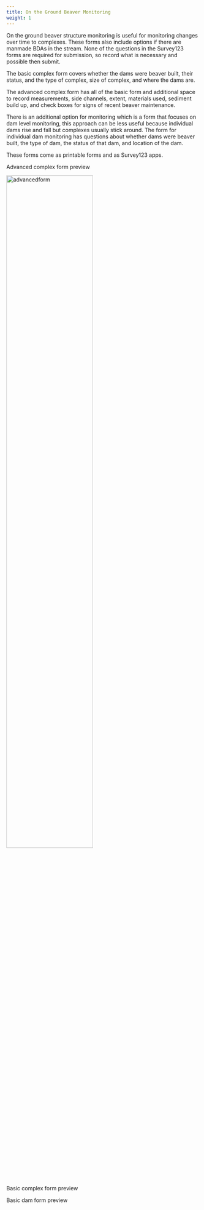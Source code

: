```yaml
---
title: On the Ground Beaver Monitoring
weight: 1
---
```


On the ground beaver structure monitoring is useful for monitoring changes over time to complexes. These forms also include options if there are manmade BDAs in the stream. None of the questions in the Survey123 forms are required for submission, so record what is necessary and possible then submit.

The basic complex form covers whether the dams were beaver built, their status, and the type of complex, size of complex, and where the dams are.

The advanced complex form has all of the basic form and additional space to record measurements, side channels, extent, materials used, sediment build up, and check boxes for signs of recent beaver maintenance.

There is an additional option for monitoring which is a form that focuses on dam level monitoring, this approach can be less useful because individual dams rise and fall but complexes usually stick around. The form for individual dam monitoring has questions about whether dams were beaver built, the type of dam, the status of that dam, and location of the dam.



These forms come as printable forms and as Survey123 apps.



Advanced complex form preview

<img src="{{ site.baseurl }}/DamCensusImages/advancecomplexform.PNG" alt="advancedform" style="width: 67%;" />

Basic complex form preview



Basic dam form preview